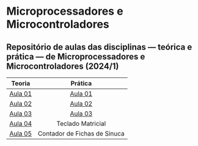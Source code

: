 <link rel="stylesheet" type="text/css" href="style.css"></link>

# Microprocessadores e Microcontroladores

## Repositório de aulas das disciplinas — teórica e prática — de Microprocessadores e Microcontroladores (2024/1)

|                         Teoria                          |                           Prática                           |
| :-----------------------------------------------------: | :---------------------------------------------------------: |
| [Aula 01](https://diegoascanio.github.io/mpmc-aula-01/) | [Aula 01](https://diegoascanio.github.io/lab-mpmc-aula-01/) |
| [Aula 02](https://diegoascanio.github.io/mpmc-aula-02/) | [Aula 02](https://diegoascanio.github.io/lab-mpmc-aula-02/) |
| [Aula 03](https://diegoascanio.github.io/mpmc-aula-03/) | [Aula 03](https://diegoascanio.github.io/lab-mpmc-aula-03/) |
| [Aula 04](https://diegoascanio.github.io/mpmc-aula-04/) | Teclado Matricial |
| [Aula 05](https://diegoascanio.github.io/mpmc-aula-05/) | Contador de Fichas de Sinuca |
